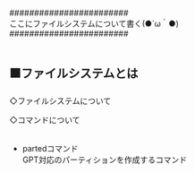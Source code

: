 ########################<br />
ここにファイルシステムについて書く(●´ω｀●)<br />
########################<br /><br />
<h2>⬛ファイルシステムとは</h2>
◇ファイルシステムについて<br/>

◇コマンドについて<br><br/>
- partedコマンド<br>
GPT対応のパーティションを作成するコマンド

